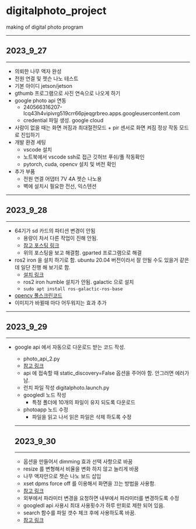 # digitalphoto_project
making of digital photo program

- - -
## 2023_9_27
- - -
* 의뢰한 나무 액자 완성
* 전원 연결 및 젯슨 나노 테스트
* 기본 아이디 jetson/jetson
* gthumb 프로그램으로 사진 연속으로 나오게 하기 
* google photo api 연동 
  * 240566316207-lcq43h4vipivrg519crr66pjeqgrbreo.apps.googleusercontent.com
  * credential 파일 생성. google cloud
* 사람이 없을 때는 화면 꺼짐과 최대절전모드 + pir 센서로 화면 켜짐 정상 작동 모드로 진입하기
* 개발 환경 세팅
  * vscode 설치
  * 노트북에서 vscode ssh로 접근 깃허브 푸쉬/풀 작동확인
  * pytorch, cuda, opencv 설치 및 버전 확인 
* 추가 부품 
  * 전원 연결 어댑터 7V 4A 젯슨 나노용
  * 벽에 설치시 필요한 전선, 익스텐션

- - -
## 2023_9_28
- - -
* 64기가 sd 카드의 파티션 변경이 안됨
  * 용량이 차서 다른 작업이 진해 안됨.
  * [참고 포스팅 링크](https://askubuntu.com/questions/345343/gparted-unable-to-satisfy-all-constraints-on-the-partition/345766#345766)
  * 위의 포스팅을 보고 해결함. gparted 프로그램으로 해결
* ros2 iron 을 설치 하기로 함. ubuntu 20.04 버전이라서 잘 안될 수도 있을거 같은데 일단 진행 해 보기로 함.
  * [설치 링크](https://docs.ros.org/en/iron/Installation/Ubuntu-Install-Debians.html)
  * ros2 iron humble 설치가 안됨. galactic 으로 설치
  * `sudo apt install ros-galactic-ros-base`
* [opencv 풀스크린코드](https://gist.github.com/ronekko/dc3747211543165108b11073f929b85e)
* 이미지가 바뀔때 마다 어두워지는 효과 추가


- - -
## 2023_9_29
- - -
* google api 에서 자동으로 다운로드 받는 코드 작성. 
  * photo_api_2.py
  * [참고 링크](https://m.blog.naver.com/PostView.naver?isHttpsRedirect=true&blogId=eziya76&logNo=221340903346)
  * api 에 접속할 때 static_discovery=False 옵션을 주어야 함. 안그러면 에러가 남.
  * 런치 파일 작성 digitalphoto.launch.py
  * googledl 노드 작성
    * 특정 폴더에 10개의 파일이 유지 되도록 다운로드
  * photoapp 노드 수정
    * 파일을 읽고 나서 읽은 파일은 삭제 하도록 수정 
  
  - - -
  ## 2023_9_30
  - - -
  * 옵션을 만들어서 dimming 효과 선택 사항으로 바꿈
  * resize 를 변형해서 비율을 변화 하지 않고 늘리게 바꿈
  * 나무 액자안으로 젯슨 나노 보드 삽입
  * xset dpms force off 를 이용해서 화면을 끄는 방법을 사용함.
  * [참고 링크](https://askubuntu.com/questions/62858/turn-off-monitor-using-command-line)
  * 외부에서 파라미터 변경을 요청하면 내부에서 파라미터를 변경하도록 수정
  * googledl api 사용시 최대 사용횟수가 하루 만회로 제한 되어 있음.
  * search 함수를 파일 갯수 체크 후에 사용하도록 바꿈.
  * [참고 링크](https://developers.google.com/photos/library/guides/api-limits-quotas)